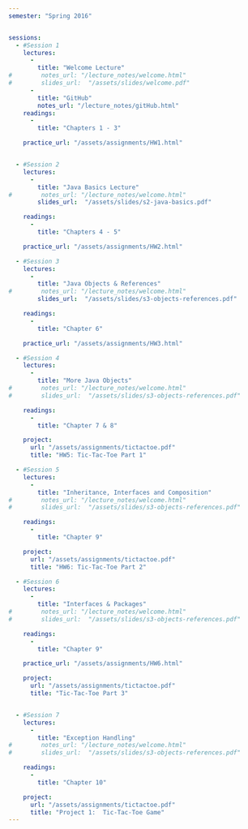 ```yaml
---
semester: "Spring 2016"


sessions:
  - #Session 1
    lectures:
      -
        title: "Welcome Lecture"
#        notes_url: "/lecture_notes/welcome.html"
#        slides_url:  "/assets/slides/welcome.pdf"
      -
        title: "GitHub"
        notes_url: "/lecture_notes/gitHub.html"
    readings:
      -
        title: "Chapters 1 - 3"

    practice_url: "/assets/assignments/HW1.html"


  - #Session 2
    lectures:
      -
        title: "Java Basics Lecture"
#        notes_url: "/lecture_notes/welcome.html"
        slides_url:  "/assets/slides/s2-java-basics.pdf"

    readings:
      -
        title: "Chapters 4 - 5"

    practice_url: "/assets/assignments/HW2.html"

  - #Session 3
    lectures:
      -
        title: "Java Objects & References"
#        notes_url: "/lecture_notes/welcome.html"
        slides_url:  "/assets/slides/s3-objects-references.pdf"

    readings:
      -
        title: "Chapter 6"

    practice_url: "/assets/assignments/HW3.html"

  - #Session 4
    lectures:
      -
        title: "More Java Objects"
#        notes_url: "/lecture_notes/welcome.html"
#        slides_url:  "/assets/slides/s3-objects-references.pdf"

    readings:
      -
        title: "Chapter 7 & 8"

    project:
      url: "/assets/assignments/tictactoe.pdf"
      title: "HW5: Tic-Tac-Toe Part 1"

  - #Session 5
    lectures:
      -
        title: "Inheritance, Interfaces and Composition"
#        notes_url: "/lecture_notes/welcome.html"
#        slides_url:  "/assets/slides/s3-objects-references.pdf"

    readings:
      -
        title: "Chapter 9"

    project:
      url: "/assets/assignments/tictactoe.pdf"
      title: "HW6: Tic-Tac-Toe Part 2"

  - #Session 6
    lectures:
      -
        title: "Interfaces & Packages"
#        notes_url: "/lecture_notes/welcome.html"
#        slides_url:  "/assets/slides/s3-objects-references.pdf"

    readings:
      -
        title: "Chapter 9"

    practice_url: "/assets/assignments/HW6.html"

    project:
      url: "/assets/assignments/tictactoe.pdf"
      title: "Tic-Tac-Toe Part 3"


  - #Session 7
    lectures:
      -
        title: "Exception Handling"
#        notes_url: "/lecture_notes/welcome.html"
#        slides_url:  "/assets/slides/s3-objects-references.pdf"

    readings:
      -
        title: "Chapter 10"

    project:
      url: "/assets/assignments/tictactoe.pdf"
      title: "Project 1:  Tic-Tac-Toe Game"
---
```

